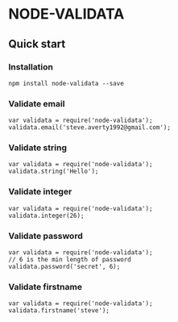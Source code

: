 
# NODE-VALIDATA

  

## Quick start

 ### Installation
 

    npm install node-validata --save

 ### Validate email
  

    var validata = require('node-validata');
	validata.email('steve.averty1992@gmail.com');
	
 ### Validate string
  

    var validata = require('node-validata');
	validata.string('Hello');
	
 ### Validate integer

    var validata = require('node-validata');
	validata.integer(26);
	
 ### Validate password

    var validata = require('node-validata');
    // 6 is the min length of password
	validata.password('secret', 6);

 ### Validate firstname

    var validata = require('node-validata');
	validata.firstname('steve');